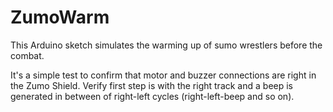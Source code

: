 # ZumoWarm

This Arduino sketch simulates the warming up of sumo wrestlers before the
combat. 

It's a simple test to confirm that motor and buzzer connections are right in 
the Zumo Shield. Verify first step is with the right track and a beep is
generated in between of right-left cycles (right-left-beep and so on).

